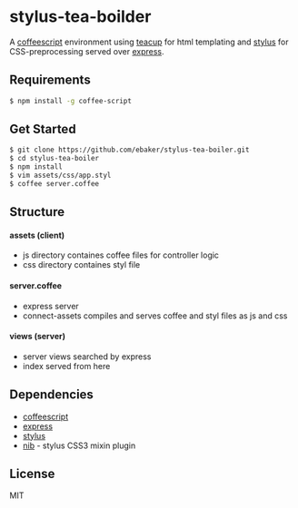 # stylus-tea-boilder

A [coffeescript](http://coffeescript.org/) environment using [teacup](https://github.com/goodeggs/teacup) for html templating and [stylus](http://learnboost.github.io/stylus/) for CSS-preprocessing served over [express](https://github.com/strongloop/express).

## Requirements
```sh
$ npm install -g coffee-script
```

## Get Started
```sh
$ git clone https://github.com/ebaker/stylus-tea-boiler.git
$ cd stylus-tea-boiler
$ npm install
$ vim assets/css/app.styl
$ coffee server.coffee
```

## Structure
#### assets (client)
 - js directory containes coffee files for controller logic
 - css directory containes styl file

#### server.coffee
 - express server
 - connect-assets compiles and serves coffee and styl files as js and css

#### views (server)
 - server views searched by express
 - index served from here

## Dependencies
 - [coffeescript](http://coffeescript.org/)
 - [express](https://github.com/strongloop/express)
 - [stylus](http://learnboost.github.io/stylus/)
 - [nib](https://github.com/tj/nib) - stylus CSS3 mixin plugin

License
----

MIT